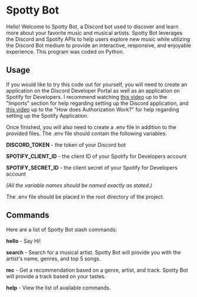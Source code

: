 # Spotty Bot

Hello! Welcome to Spotty Bot, a Discord bot used to discover and learn more about your favorite music and musical artists. Spotty Bot leverages the Discord and Spotify APIs to help users explore new music while utilizing the Discord Bot medium to provide an interactive, responsive, and enjoyable experience. This program was coded on Python.

## Usage

If you would like to try this code out for yourself, you will need to create an application on the Discord Developer Portal as well as an application on Spotify for Developers.
I recommend watching [this video](https://www.youtube.com/watch?v=UYJDKSah-Ww) up to the "Imports" section for help regarding setting up the Discord application, and [this video](https://www.youtube.com/watch?v=WAmEZBEeNmg) up to the "How does Authorization Work?" for help regarding setting up the Spotify Application.

Once finished, you will also need to create a .env file in addition to the provided files. The .env file should contain the following variables:

**DISCORD_TOKEN** - the token of your Discord bot

**SPOTIFY_CLIENT_ID** - the client ID of your Spotify for Developers account

**SPOTIFY_SECRET_ID** - the client secret of your Spotify for Developers account

_(All the variable names should be named exactly as stated.)_

The .env file should be placed in the root directory of the project.

## Commands

Here are a list of Spotty Bot slash commands:

**hello** - Say Hi!

**search** - Search for a musical artist. Spotty Bot will provide you with the artist's name, genres, and top 5 songs.

**rec** - Get a recommendation based on a genre, artist, and track. Spotty Bot will provide a track based on your tastes.

**help** - View the list of available commands.

